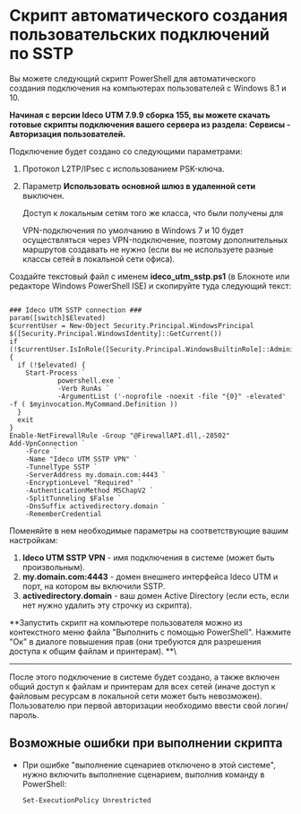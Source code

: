 # Скрипт автоматического создания пользовательских подключений по SSTP

Вы можете следующий скрипт PowerShell для автоматического создания подключения на компьютерах пользователей с Windows 8.1 и 10.

**Начиная с версии Ideco UTM 7.9.9 сборка 155, вы можете скачать готовые скрипты подключения вашего сервера из раздела: Сервисы - Авторизация пользователей.**

Подключение будет создано со следующими параметрами:

1. Протокол L2TP/IPsec с использованием PSK-ключа.
2.  Параметр **Использовать основной шлюз в удаленной сети** выключен. &#x20;

    Доступ к локальным сетям того же класса, что были получены для

    VPN-подключения по умолчанию в Windows 7 и 10 будет осуществляться через VPN-подключение, поэтому дополнительных маршрутов создавать не нужно (если вы не используете разные классы сетей в локальной сети офиса).

Создайте текстовый файл с именем **ideco\_utm\_sstp.ps1** (в Блокноте или редакторе Windows PowerShell ISE) и скопируйте туда следующий текст:

```

### Ideco UTM SSTP connection ###
param([switch]$Elevated)
$currentUser = New-Object Security.Principal.WindowsPrincipal $([Security.Principal.WindowsIdentity]::GetCurrent())
if (!$currentUser.IsInRole([Security.Principal.WindowsBuiltinRole]::Administrator))  {
  if (!$elevated) {
    Start-Process `
            powershell.exe `
            -Verb RunAs `
            -ArgumentList ('-noprofile -noexit -file "{0}" -elevated' -f ( $myinvocation.MyCommand.Definition ))
  }
  exit
}
Enable-NetFirewallRule -Group "@FirewallAPI.dll,-28502"
Add-VpnConnection `
    -Force `
    -Name "Ideco UTM SSTP VPN" `
    -TunnelType SSTP `
    -ServerAddress my.domain.com:4443 `
    -EncryptionLevel "Required" `
    -AuthenticationMethod MSChapV2 `
    -SplitTunneling $False `
    -DnsSuffix activedirectory.domain `
    -RememberCredential
```

Поменяйте в нем необходимые параметры на соответствующие вашим настройкам:

1. **Ideco UTM SSTP VPN** - имя подключения в системе (может быть произвольным).
2. **my.domain.com:4443** - домен внешнего интерфейса Ideco UTM и порт, на котором вы включили SSTP.
3. **activedirectory.domain** - ваш домен Active Directory (если есть, если нет нужно удалить эту строчку из скрипта).

**Запустить скрипт на компьютере пользователя можно из контекстного меню файла "Выполнить с помощью PowerShell". Нажмите "Ок" в диалоге повышения прав (они требуются для разрешения доступа к общим файлам и принтерам).  **\
****

После этого подключение в системе будет создано, а также включен общий доступ к файлам и принтерам для всех сетей (иначе доступ к файловым ресурсам в локальной сети может быть невозможен). Пользователю при первой авторизации необходимо ввести свой логин/пароль.

## Возможные ошибки при выполнении скрипта

*   При ошибке "выполнение сценариев отключено в этой системе", нужно включить выполнение сценарием, выполнив команду в PowerShell:

    ```
    Set-ExecutionPolicy Unrestricted
    ```
